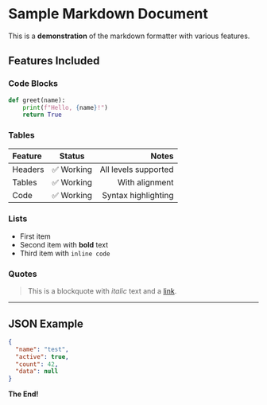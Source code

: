 # Sample Markdown Document

This is a **demonstration** of the markdown formatter with various features.

## Features Included

### Code Blocks

```python
def greet(name):
    print(f"Hello, {name}!")
    return True
```

### Tables

| Feature | Status | Notes |
| :------ | :----: | ----: |
| Headers | ✅ Working | All levels supported |
| Tables | ✅ Working | With alignment |
| Code | ✅ Working | Syntax highlighting |

### Lists

- First item
- Second item with **bold** text
- Third item with `inline code`

### Quotes

> This is a blockquote with *italic* text and a [link](https://example.com).

---

## JSON Example

```json
{
  "name": "test",
  "active": true,
  "count": 42,
  "data": null
}
```

**The End!**
